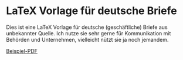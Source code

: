# LaTeX Vorlage für deutsche Briefe

Dies ist eine LaTeX Vorlage für deutsche (geschäftliche) Briefe aus unbekannter Quelle.
Ich nutze sie sehr gerne für Kommunikation mit Behörden und Unternehmen, vielleicht nützt sie ja noch jemandem.

[Beispiel-PDF](../master/example.pdf)